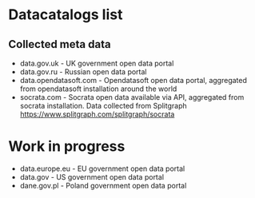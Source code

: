 # Datacatalogs list

## Collected meta data
* data.gov.uk - UK government open data portal
* data.gov.ru - Russian open data portal
* data.opendatasoft.com - Opendatasoft open data portal, aggregated from opendatasoft installation around the world
* socrata.com - Socrata open data available via API, aggregated from socrata installation. Data collected from Splitgraph https://www.splitgraph.com/splitgraph/socrata

# Work in progress
* data.europe.eu - EU government open data portal
* data.gov - US government open data portal
* dane.gov.pl - Poland government open data portal


